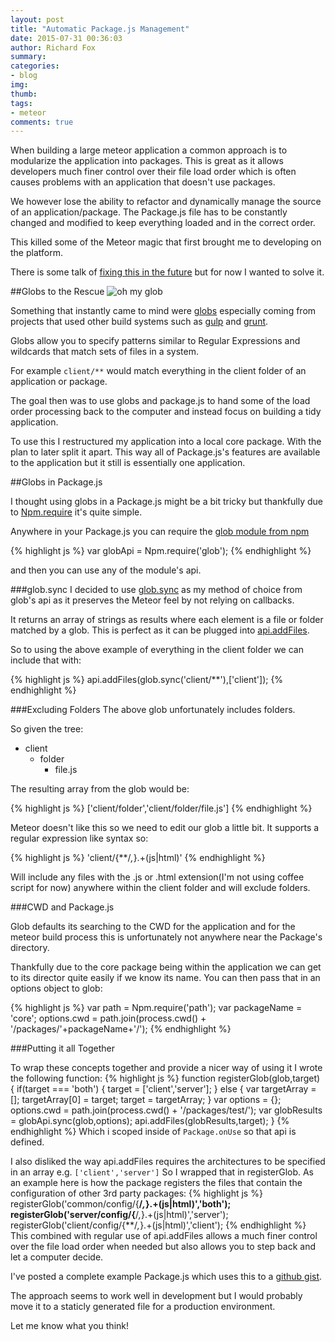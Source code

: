 ```yaml
---
layout: post
title: "Automatic Package.js Management"
date: 2015-07-31 00:36:03
author: Richard Fox
summary:
categories:
- blog
img: 
thumb:
tags:
- meteor 
comments: true
---
```


When building a large meteor application a common approach is to modularize the application into packages. This is great as it allows developers much finer control over their file load order which is often causes problems with an application that doesn't use packages. 

We however lose the ability to refactor and dynamically manage the source of an application/package. The Package.js file has to be constantly changed and modified to keep everything loaded and in the correct order.

This killed some of the Meteor magic that first brought me to developing on the platform.

There is some talk of [fixing this in the future](https://trello.com/c/mHK2dpr5/68-new-way-of-defining-packages-apps-and-controlling-file-load-order) but for now I wanted to solve it.

##Globs to the Rescue
![oh my glob](https://raw.githubusercontent.com/isaacs/node-glob/master/oh-my-glob.gif)

Something that instantly came to mind were [globs](https://en.wikipedia.org/wiki/Glob_%28programming%29) especially coming from projects that used other build systems such as [gulp](http://gulpjs.com/) and [grunt](http://gruntjs.com/).

Globs allow you to specify patterns similar to Regular Expressions and wildcards that match sets of files in a system. 

For example `client/**` would match everything in the client folder of an application or package.

The goal then was to use globs and package.js to hand some of the load order processing back to the computer and instead focus on building a tidy application.

To use this I restructured my application into a local core package. With the plan to later split it apart. This way all of Package.js's features are available to the application but it still is essentially one application.


##Globs in Package.js

I thought using globs in a Package.js might be a bit tricky but thankfully due to [Npm.require](http://docs.meteor.com/#/full/Npm-require) it's quite simple.

Anywhere in your Package.js you can require the [glob module from npm](https://www.npmjs.com/package/glob)

{% highlight js %}
var globApi = Npm.require('glob');
{% endhighlight %}

and then you can use any of the module's api.

###glob.sync
I decided to use [glob.sync](https://www.npmjs.com/package/glob#glob-sync-pattern-options) as my method of choice from glob's api as it preserves the Meteor feel by not relying on callbacks. 

It returns an array of strings as results where each element is a file or folder matched by a glob. This is perfect as it can be plugged into [api.addFiles](http://docs.meteor.com/#/full/pack_addFiles).

So to using the above example of everything in the client folder we can include that with:

{% highlight js %}
api.addFiles(glob.sync('client/**'),['client']);
{% endhighlight %}
   
###Excluding Folders
The above glob unfortunately includes folders.

So given the tree:

- client
  - folder
     - file.js

The resulting array from the glob would be:

{% highlight js %}
['client/folder','client/folder/file.js']
{% endhighlight %}


Meteor doesn't like this so we need to edit our glob a little bit. It supports a regular expression like syntax so:

{% highlight js %}
'client/{**/*,*}.+(js|html)'
{% endhighlight %}

Will include any files with the .js or .html extension(I'm not using coffee script for now) anywhere within the client folder and will exclude folders.

###CWD and Package.js

Glob defaults its searching to the CWD for the application and for the meteor build process this is unfortunately not anywhere near the Package's directory. 

Thankfully due to the core package being within the application we can get to its director quite easily if we know its name. You can then pass that in an options object to glob:

{% highlight js %}
var path = Npm.require('path');
var packageName = 'core';
options.cwd = path.join(process.cwd() + '/packages/'+packageName+'/');
{% endhighlight %}


###Putting it all Together

To wrap these concepts together and provide a nicer way of using it I wrote the following function:
{% highlight js %}
function registerGlob(glob,target) {
	if(target === 'both') {
		target = ['client','server'];
	} else {
		var targetArray = [];
		targetArray[0] = target;
		target = targetArray;
	}
	var options = {};		
	options.cwd = path.join(process.cwd() + '/packages/test/');
	var globResults = globApi.sync(glob,options);
	api.addFiles(globResults,target);
}
{% endhighlight %}
Which i scoped inside of `Package.onUse` so that api is defined.

I also disliked the way api.addFiles requires the architectures to be specified in an array e.g. `['client','server']`
So I wrapped that in registerGlob. As an example here is how the package registers the files that contain the configuration of other 3rd party packages:
{% highlight js %}
registerGlob('common/config/{**/*,*}.+(js|html)','both');
registerGlob('server/config/{**/*,*}.+(js|html)','server');
registerGlob('client/config/{**/*,*}.+(js|html)','client');
{% endhighlight %}
This combined with regular use of api.addFiles allows a much finer control over the file load order when needed but also allows you to step back and let a computer decide.

I've posted a complete example Package.js which uses this to a [github gist](https://gist.github.com/rfox90/fa1a7c7a85f6ebc8bda1).

The approach seems to work well in development but I would probably move it to a staticly generated file for a production environment.

Let me know what you think!


